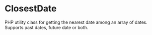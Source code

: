 ClosestDate
===========

PHP utility class for getting the nearest date among an array of dates. Supports  past dates, future date or both.
